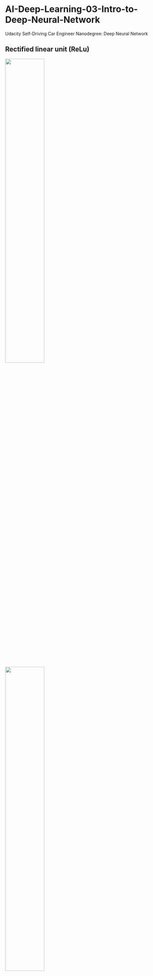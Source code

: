 # AI-Deep-Learning-03-Intro-to-Deep-Neural-Network
  Udacity Self-Driving Car Engineer Nanodegree: Deep Neural Network

## Rectified linear unit (ReLu)

<img src="https://github.com/ChenBohan/AI-ML-DL-03-Intro-to-Deep-Neural-Network/blob/master/readme_img/ReLus.png" width = "50%" height = "50%" div align=center />

<img src="https://github.com/ChenBohan/AI-ML-DL-03-Intro-to-Deep-Neural-Network/blob/master/readme_img/backprop.png" width = "50%" height = "50%" div align=center />

```python
# Weights and biases
weights = [
    tf.Variable(hidden_layer_weights),
    tf.Variable(out_weights)]
biases = [
    tf.Variable(tf.zeros(3)),
    tf.Variable(tf.zeros(2))]

# Input
features = tf.Variable([[1.0, 2.0, 3.0, 4.0], [-1.0, -2.0, -3.0, -4.0], [11.0, 12.0, 13.0, 14.0]])

# TODO: Create Model
hidden_layer = tf.add(tf.matmul(features, weights[0]), biases[0])
hidden_layer = tf.nn.relu(hidden_layer)
logits = tf.add(tf.matmul(hidden_layer, weights[1]), biases[1])

# TODO: save and print session results on variable output
with tf.Session() as sess:
    sess.run(tf.global_variables_initializer())
    output = sess.run(logits)
    print(output)
```

A Rectified linear unit (ReLU) is type of activation function that is defined as ``f(x) = max(0, x)``. 

The function returns 0 if ``x`` is negative, otherwise it returns ``x``. TensorFlow provides the ReLU function as ``tf.nn.relu()``.

### Optimizer

```python
# Define loss and optimizer
cost = tf.reduce_mean(\
    tf.nn.softmax_cross_entropy_with_logits(logits=logits, labels=y))
optimizer = tf.train.GradientDescentOptimizer(learning_rate=learning_rate)\
    .minimize(cost)
```

### Session

```python
# Initializing the variables
init = tf.global_variables_initializer()

# Launch the graph
with tf.Session() as sess:
    sess.run(init)
    # Training cycle
    for epoch in range(training_epochs):
        total_batch = int(mnist.train.num_examples/batch_size)
        # Loop over all batches
        for i in range(total_batch):
            batch_x, batch_y = mnist.train.next_batch(batch_size)
            # Run optimization op (backprop) and cost op (to get loss value)
            sess.run(optimizer, feed_dict={x: batch_x, y: batch_y})
```

Calling the ``mnist.train.next_batch()`` function returns a subset of the training data. 

## Prevent over fitting

### The first way: Early Termination

<img src="https://github.com/ChenBohan/AI-ML-DL-03-Intro-to-Deep-Neural-Network/blob/master/readme_img/Early%20Termination.png" width = "50%" height = "50%" div align=center />

### The second way: Regularization

<img src="https://github.com/ChenBohan/AI-ML-DL-03-Intro-to-Deep-Neural-Network/blob/master/readme_img/Regularization.png" width = "50%" height = "50%" div align=center />

#### Dropout

Dropout is a regularization technique for reducing overfitting.

<img src="https://github.com/ChenBohan/AI-ML-DL-03-Intro-to-Deep-Neural-Network/blob/master/readme_img/Dropout.png" width = "50%" height = "50%" div align=center />

TensorFlow provides the ``tf.nn.dropout()`` function.

```python
keep_prob = tf.placeholder(tf.float32) # probability to keep units

hidden_layer = tf.add(tf.matmul(features, weights[0]), biases[0])
hidden_layer = tf.nn.relu(hidden_layer)
hidden_layer = tf.nn.dropout(hidden_layer, keep_prob)

logits = tf.add(tf.matmul(hidden_layer, weights[1]), biases[1])
```

The tf.nn.dropout() function takes in two parameters:

1. ``hidden_layer``: the tensor to which you would like to apply dropout

2. ``keep_prob``: the probability of keeping (i.e. not dropping) any given unit

PS:

1. During training, a good starting value for keep_prob is 0.5.

2. During testing, use a keep_prob value of 1.0 to keep all units and maximize the power of the model.
